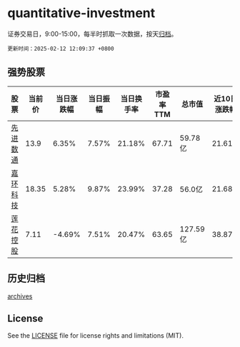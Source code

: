 # quantitative-investment

证券交易日，9:00-15:00，每半时抓取一次数据，按天[归档](archives)。

`更新时间：2025-02-12 12:09:37 +0800`

## 强势股票

|股票|当前价|当日涨跌幅|当日振幅|当日换手率|市盈率TTM|总市值|近10日涨跌幅|
|----|----|----|----|----|----|----|----|
|[先进数通](https://xueqiu.com/S/SZ300541)|13.9|6.35%|7.57%|21.18%|67.71|59.78亿|21.61%|
|[嘉环科技](https://xueqiu.com/S/SH603206)|18.35|5.28%|9.87%|23.99%|37.28|56.0亿|21.68%|
|[莲花控股](https://xueqiu.com/S/SH600186)|7.11|-4.69%|7.51%|20.47%|63.65|127.59亿|38.87%|

## 历史归档

[archives](archives)

## License

See the [LICENSE](LICENSE) file for license rights and limitations (MIT).